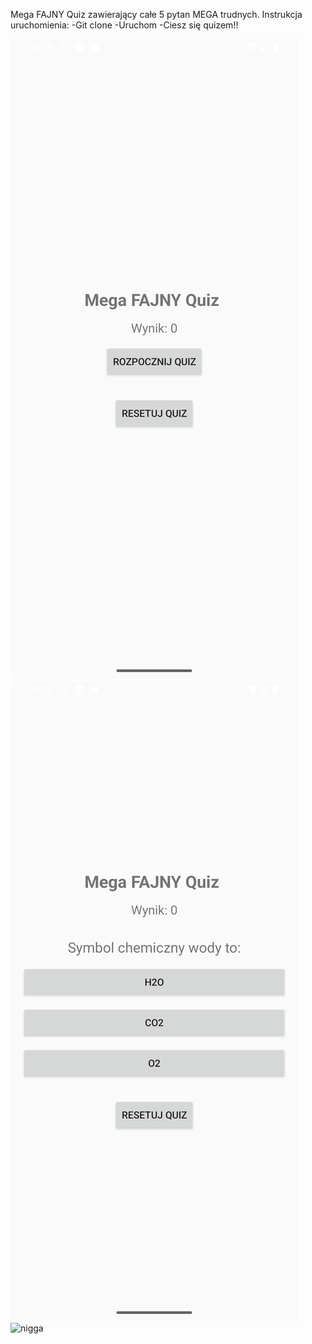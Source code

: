 Mega FAJNY Quiz zawierający całe 5 pytan MEGA trudnych.
Instrukcja uruchomienia:
  -Git clone
  -Uruchom
  -Ciesz się quizem!!

![nigga](Screenshot_20251023_164311.png)
![nigga](Screenshot_20251023_164331.png)
![nigga](Screenshot_20251023_164341.png)

